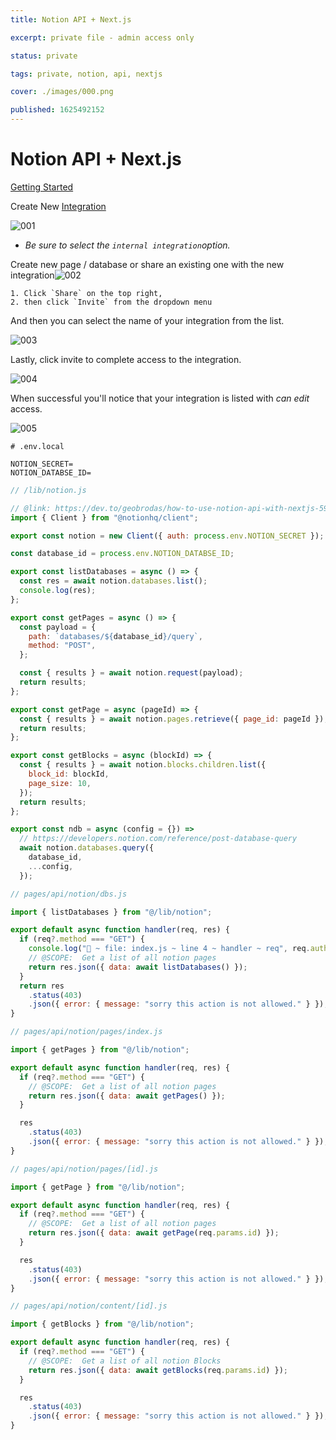```yaml
---
title: Notion API + Next.js

excerpt: private file - admin access only

status: private

tags: private, notion, api, nextjs

cover: ./images/000.png

published: 1625492152
---
```


# Notion API + Next.js

[Getting Started](https://developers.notion.com/docs/getting-started)

Create New [Integration](https://www.notion.so/my-integrations)

![001](https://cdn.jsdelivr.net/gh/gaurangrshah/_shots@master/scrnshots/001.png)

- _Be sure to select the `internal integration`option._

Create new page / database or share an existing one with the new integration![002](/Users/bunty/Downloads/002.png)

    1. Click `Share` on the top right,
    2. then click `Invite` from the dropdown menu

And then you can select the name of your integration from the list.

![003](/Users/bunty/Downloads/003.png)

Lastly, click invite to complete access to the integration.

![004](/Users/bunty/Downloads/004.png)

When successful you'll notice that your integration is listed with _can edit_ access.

![005](/Users/bunty/Downloads/005.png)

```
# .env.local

NOTION_SECRET=
NOTION_DATABSE_ID=
```

```js
// /lib/notion.js

// @link: https://dev.to/geobrodas/how-to-use-notion-api-with-nextjs-5940#making-a-new-integration
import { Client } from "@notionhq/client";

export const notion = new Client({ auth: process.env.NOTION_SECRET });

const database_id = process.env.NOTION_DATABSE_ID;

export const listDatabases = async () => {
  const res = await notion.databases.list();
  console.log(res);
};

export const getPages = async () => {
  const payload = {
    path: `databases/${database_id}/query`,
    method: "POST",
  };

  const { results } = await notion.request(payload);
  return results;
};

export const getPage = async (pageId) => {
  const { results } = await notion.pages.retrieve({ page_id: pageId });
  return results;
};

export const getBlocks = async (blockId) => {
  const { results } = await notion.blocks.children.list({
    block_id: blockId,
    page_size: 10,
  });
  return results;
};

export const ndb = async (config = {}) =>
  // https://developers.notion.com/reference/post-database-query
  await notion.databases.query({
    database_id,
    ...config,
  });
```

```js
// pages/api/notion/dbs.js

import { listDatabases } from "@/lib/notion";

export default async function handler(req, res) {
  if (req?.method === "GET") {
    console.log("🚀 ~ file: index.js ~ line 4 ~ handler ~ req", req.auth);
    // @SCOPE:  Get a list of all notion pages
    return res.json({ data: await listDatabases() });
  }
  return res
    .status(403)
    .json({ error: { message: "sorry this action is not allowed." } });
}
```

```js
// pages/api/notion/pages/index.js

import { getPages } from "@/lib/notion";

export default async function handler(req, res) {
  if (req?.method === "GET") {
    // @SCOPE:  Get a list of all notion pages
    return res.json({ data: await getPages() });
  }

  res
    .status(403)
    .json({ error: { message: "sorry this action is not allowed." } });
}
```

```js
// pages/api/notion/pages/[id].js

import { getPage } from "@/lib/notion";

export default async function handler(req, res) {
  if (req?.method === "GET") {
    // @SCOPE:  Get a list of all notion pages
    return res.json({ data: await getPage(req.params.id) });
  }

  res
    .status(403)
    .json({ error: { message: "sorry this action is not allowed." } });
}
```

```js
// pages/api/notion/content/[id].js

import { getBlocks } from "@/lib/notion";

export default async function handler(req, res) {
  if (req?.method === "GET") {
    // @SCOPE:  Get a list of all notion Blocks
    return res.json({ data: await getBlocks(req.params.id) });
  }

  res
    .status(403)
    .json({ error: { message: "sorry this action is not allowed." } });
}
```
